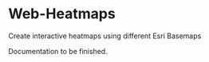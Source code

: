 # Web-Heatmaps
Create interactive heatmaps using different Esri Basemaps

Documentation to be finished.
